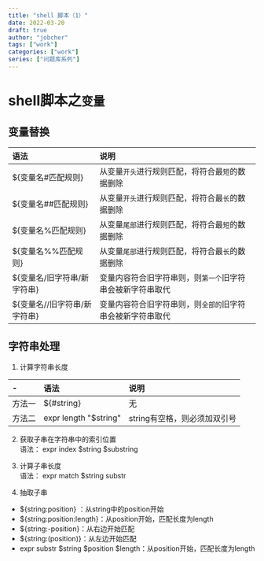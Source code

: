 ```yaml
---
title: "shell 脚本（1）"
date: 2022-03-20
draft: true
author: "jobcher"
tags: ["work"]
categories: ["work"]
series: ["问题库系列"]
---
```

# shell脚本之`变量`

## 变量替换
|语法|说明|
|:----|:----|
|${变量名#匹配规则}|从变量`开头`进行规则匹配，将符合最`短`的数据删除|
|${变量名##匹配规则}|从变量`开头`进行规则匹配，将符合最`长`的数据删除|
|${变量名%匹配规则}|从变量`尾部`进行规则匹配，将符合最`短`的数据删除|
|${变量名%%匹配规则}|从变量`尾部`进行规则匹配，将符合最`长`的数据删除|
|${变量名/旧字符串/新字符串}|变量内容符合旧字符串则，则`第一个`旧字符串会被新字符串取代|
|${变量名//旧字符串/新字符串}|变量内容符合旧字符串则，则`全部的`旧字符串会被新字符串取代|

## 字符串处理
1. 计算字符串长度  
  
|-|语法|说明|
|:----|:----|:----|
|方法一|${#string}|无|
|方法二|expr length "$string"|string有空格，则必须加双引号|

2. 获取子串在字符串中的索引位置  
语法： expr index $string $substring

3. 计算子串长度  
语法： expr match $string substr

4. 抽取子串
- ${string:position} ：从string中的position开始
- ${string:position:length}：从position开始，匹配长度为length
- ${string:-position}：从右边开始匹配
- ${string:(position)}：从左边开始匹配
- expr substr $string $position $length：从position开始，匹配长度为length

